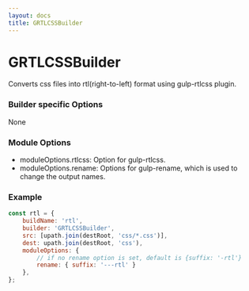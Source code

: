 ```yaml
---
layout: docs
title: GRTLCSSBuilder
---
```


# GRTLCSSBuilder
Converts css files into rtl(right-to-left) format using gulp-rtlcss plugin.


### Builder specific Options
None


### Module Options
- moduleOptions.rtlcss: Option for gulp-rtlcss.
- moduleOptions.rename: Options for gulp-rename, which is used to change the output names.


### Example
```javascript
const rtl = {
    buildName: 'rtl',
    builder: 'GRTLCSSBuilder',
    src: [upath.join(destRoot, 'css/*.css')],
    dest: upath.join(destRoot, 'css'),
    moduleOptions: {
        // if no rename option is set, default is {suffix: '-rtl'}
        rename: { suffix: '---rtl' }
    },
};
```
